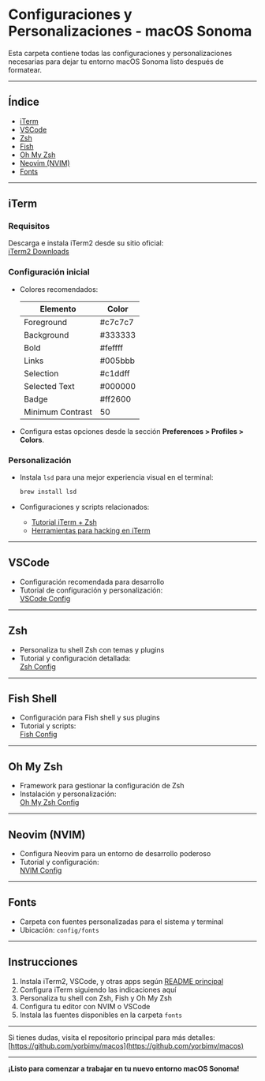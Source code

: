# Configuraciones y Personalizaciones - macOS Sonoma

Esta carpeta contiene todas las configuraciones y personalizaciones necesarias para dejar tu entorno macOS Sonoma listo después de formatear.

---

## Índice

- [iTerm](#iterm)
- [VSCode](#vscode)
- [Zsh](#zsh)
- [Fish](#fish)
- [Oh My Zsh](#oh-my-zsh)
- [Neovim (NVIM)](#neovim-nvim)
- [Fonts](#fonts)

---

## iTerm

### Requisitos

Descarga e instala iTerm2 desde su sitio oficial:  
[iTerm2 Downloads](https://iterm2.com/downloads.html)

### Configuración inicial

- Colores recomendados:

  | Elemento         | Color   |
  | ---------------- | ------- |
  | Foreground       | #c7c7c7 |
  | Background       | #333333 |
  | Bold             | #feffff |
  | Links            | #005bbb |
  | Selection        | #c1ddff |
  | Selected Text    | #000000 |
  | Badge            | #ff2600 |
  | Minimum Contrast | 50      |

- Configura estas opciones desde la sección **Preferences > Profiles > Colors**.

### Personalización

- Instala `lsd` para una mejor experiencia visual en el terminal:

  ```bash
  brew install lsd
  ```

- Configuraciones y scripts relacionados:

  - [Tutorial iTerm + Zsh](https://github.com/yorbimv/macos/tree/main/config/iTerm/zsh)
  - [Herramientas para hacking en iTerm](https://github.com/yorbimv/macos/tree/main/config/iTerm/hacking)

---

## VSCode

- Configuración recomendada para desarrollo
- Tutorial de configuración y personalización:  
  [VSCode Config](https://github.com/yorbimv/macos/tree/main/config/VsCode)

---

## Zsh

- Personaliza tu shell Zsh con temas y plugins
- Tutorial y configuración detallada:  
  [Zsh Config](https://github.com/yorbimv/macos/tree/main/config/zsh)

---

## Fish Shell

- Configuración para Fish shell y sus plugins
- Tutorial y scripts:  
  [Fish Config](https://github.com/yorbimv/macos/tree/main/config/fish)

---

## Oh My Zsh

- Framework para gestionar la configuración de Zsh
- Instalación y personalización:  
  [Oh My Zsh Config](https://github.com/yorbimv/macos/tree/main/config/ohmyzsh)

---

## Neovim (NVIM)

- Configura Neovim para un entorno de desarrollo poderoso
- Tutorial y configuración:  
  [NVIM Config](https://github.com/yorbimv/macos/tree/main/config/nvim)

---

## Fonts

- Carpeta con fuentes personalizadas para el sistema y terminal
- Ubicación: `config/fonts`

---

## Instrucciones

1. Instala iTerm2, VSCode, y otras apps según [README principal](../README.md)
2. Configura iTerm siguiendo las indicaciones aquí
3. Personaliza tu shell con Zsh, Fish y Oh My Zsh
4. Configura tu editor con NVIM o VSCode
5. Instala las fuentes disponibles en la carpeta `fonts`

---

Si tienes dudas, visita el repositorio principal para más detalles:  
[https://github.com/yorbimv/macos](https://github.com/yorbimv/macos)

---

**¡Listo para comenzar a trabajar en tu nuevo entorno macOS Sonoma!**
